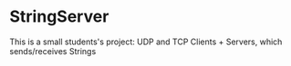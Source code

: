 # StringServer
This is a small students's project: UDP and TCP Clients + Servers, which sends/receives Strings
